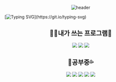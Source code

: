 <div align="center">

![header](https://i.esdrop.com/d/f/JsR8TIWugD/Acv5neeP6P.png)
</div>

[![Typing SVG](https://readme-typing-svg.demolab.com?font=Cute+Font&size=25&pause=1000&color=F7F7F7&center=true&vCenter=true&random=true&width=435&lines=%ED%99%98%EC%98%81%ED%95%A9%EB%8B%88%EB%8B%A4!;%EC%A0%80%EB%8A%94+%EB%81%88%EA%B8%B0+%EC%9E%88%EB%8A%94+%EA%B0%9C%EB%B0%9C%EC%9E%90%EC%9E%85%EB%8B%88%EB%8B%A4.;%EB%B0%98%EA%B0%91%EC%8A%B5%EB%8B%88%EB%8B%A4!;Welcome;%ED%95%AD%EC%83%81+%EC%84%B1%EC%9E%A5%ED%95%98%EB%8A%94+%EA%B0%9C%EB%B0%9C%EC%9E%90%EC%9E%85%EB%8B%88%EB%8B%A4!)](https://git.io/typing-svg)

<h2 align="center">👨‍💻내가 쓰는 프로그램🔧</a></h1>
<div align="center">
    <a href=""><img src="https://img.shields.io/badge/Unity-100000?style=for-the-badge&logo=unity&logoColor=white"/></a>
    <a href=""><img src="https://img.shields.io/badge/Visual_Studio_Code-0078D4?style=for-the-badge&logo=visual%20studio%20code&logoColor=white"/></a>
    <a href=""><img src="https://img.shields.io/badge/Notion-000000?style=for-the-badge&logo=notion&logoColor=white"/></a>
</div>

<h2 align="center">📖공부중💦</a></h1>
<div align="center">
    <a href=""><img src="https://img.shields.io/badge/C%23-239120?style=for-the-badge&logo=c-sharp&logoColor=white"/></a>
    <a href=""><img src="https://img.shields.io/badge/Python-3776AB?style=for-the-badge&logo=python&logoColor=white"/></a>
    <a href=""><img src="https://img.shields.io/badge/HTML-239120?style=for-the-badge&logo=html5&logoColor=white"/></a>
    <a href=""><img src="https://img.shields.io/badge/JavaScript-F7DF1E?style=for-the-badge&logo=JavaScript&logoColor=white"/></a>
    <a href=""><img src="https://img.shields.io/badge/CSS-239120?&style=for-the-badge&logo=css3&logoColor=white"/></a>
</div>

